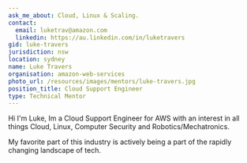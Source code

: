 ```yaml
---
ask_me_about: Cloud, Linux & Scaling.
contact:
  email: luketrav@amazon.com
  linkedin: https://au.linkedin.com/in/luketravers
gid: luke-travers
jurisdiction: nsw
location: sydney
name: Luke Travers
organisation: amazon-web-services
photo_url: /resources/images/mentors/luke-travers.jpg
position_title: Cloud Support Engineer
type: Technical Mentor
---
```


Hi I'm Luke, Im a Cloud Support Engineer for AWS with an interest in all things Cloud, Linux, Computer Security and Robotics/Mechatronics.

My favorite part of this industry is actively being a part of the rapidly changing landscape of tech.